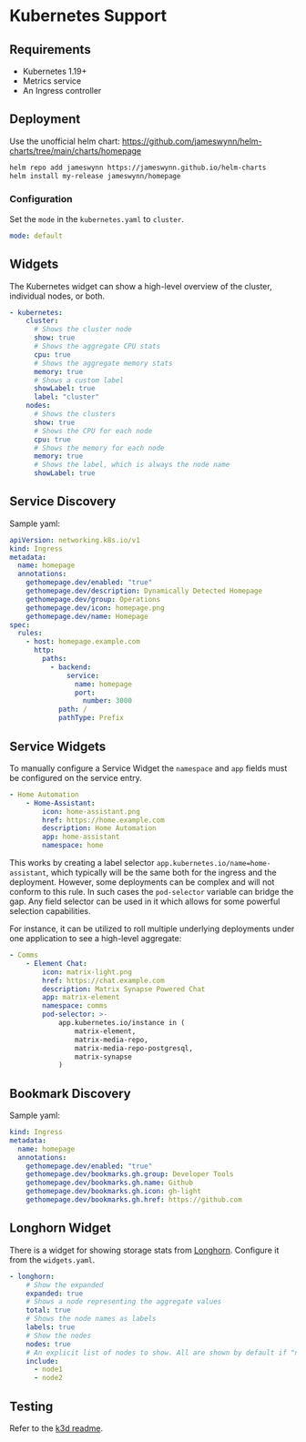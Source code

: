 # Kubernetes Support

## Requirements

- Kubernetes 1.19+
- Metrics service
- An Ingress controller

## Deployment

Use the unofficial helm chart: https://github.com/jameswynn/helm-charts/tree/main/charts/homepage

```sh
helm repo add jameswynn https://jameswynn.github.io/helm-charts
helm install my-release jameswynn/homepage
```

### Configuration

Set the `mode` in the `kubernetes.yaml` to `cluster`.

```yaml
mode: default
```

## Widgets

The Kubernetes widget can show a high-level overview of the cluster,
individual nodes, or both.

```yaml
- kubernetes:
    cluster:
      # Shows the cluster node
      show: true
      # Shows the aggregate CPU stats
      cpu: true
      # Shows the aggregate memory stats
      memory: true
      # Shows a custom label
      showLabel: true
      label: "cluster"
    nodes:
      # Shows the clusters
      show: true
      # Shows the CPU for each node
      cpu: true
      # Shows the memory for each node
      memory: true
      # Shows the label, which is always the node name
      showLabel: true
```

## Service Discovery

Sample yaml:

```yaml
apiVersion: networking.k8s.io/v1
kind: Ingress
metadata:
  name: homepage
  annotations:
    gethomepage.dev/enabled: "true"
    gethomepage.dev/description: Dynamically Detected Homepage
    gethomepage.dev/group: Operations
    gethomepage.dev/icon: homepage.png
    gethomepage.dev/name: Homepage
spec:
  rules:
    - host: homepage.example.com
      http:
        paths:
          - backend:
              service:
                name: homepage
                port:
                  number: 3000
            path: /
            pathType: Prefix
```

## Service Widgets

To manually configure a Service Widget the `namespace` and `app` fields must
be configured on the service entry.

```yaml
- Home Automation
    - Home-Assistant:
        icon: home-assistant.png
        href: https://home.example.com
        description: Home Automation
        app: home-assistant
        namespace: home
```

This works by creating a label selector `app.kubernetes.io/name=home-assistant`,
which typically will be the same both for the ingress and the deployment. However,
some deployments can be complex and will not conform to this rule. In such
cases the `pod-selector` variable can bridge the gap. Any field selector can
be used in it which allows for some powerful selection capabilities.

For instance, it can be utilized to roll multiple underlying deployments under
one application to see a high-level aggregate:

```yaml
- Comms
    - Element Chat:
        icon: matrix-light.png
        href: https://chat.example.com
        description: Matrix Synapse Powered Chat
        app: matrix-element
        namespace: comms
        pod-selector: >-
            app.kubernetes.io/instance in (
                matrix-element,
                matrix-media-repo,
                matrix-media-repo-postgresql,
                matrix-synapse
            )
```

## Bookmark Discovery

Sample yaml:

```yaml
kind: Ingress
metadata:
  name: homepage
  annotations:
    gethomepage.dev/enabled: "true"
    gethomepage.dev/bookmarks.gh.group: Developer Tools
    gethomepage.dev/bookmarks.gh.name: Github
    gethomepage.dev/bookmarks.gh.icon: gh-light
    gethomepage.dev/bookmarks.gh.href: https://github.com
```

## Longhorn Widget

There is a widget for showing storage stats from [Longhorn](https://longhorn.io).
Configure it from the `widgets.yaml`.

```yaml
- longhorn:
    # Show the expanded
    expanded: true
    # Shows a node representing the aggregate values
    total: true
    # Shows the node names as labels
    labels: true
    # Show the nodes
    nodes: true
    # An explicit list of nodes to show. All are shown by default if "nodes" is true
    include:
      - node1
      - node2
```

## Testing

Refer to the [k3d readme](k3d/README.md).
